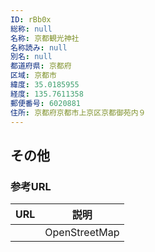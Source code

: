 ```yaml
---
ID: rBb0x
総称: null
名称: 京都観光神社
名称読み: null
別名: null
都道府県: 京都府
区域: 京都市
緯度: 35.0185955
経度: 135.7611358
郵便番号: 6020881
住所: 京都府京都市上京区京都御苑内９
---
```


## その他

### 参考URL

| URL | 説明          |
| --- | ------------- |
|     | OpenStreetMap |

